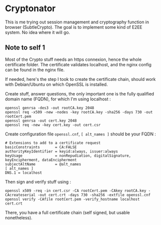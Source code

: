 # Cryptonator
This is me trying out session management and cryptography function in browser (SubtleCrypto). The goal is to implement some kind of E2EE system. No idea where it will go.

## Note to self 1
Most of the Crypto stuff needs an https connexion, hence the whole certificate folder. The certificate validates localhost, and the nginx config can be found in the nginx file.

If needed, here's the step I took to create the certificate chain, should work with Debian/Ubuntu on which OpenSSL is installed.

Create stuff, answer questions, the only important one is the fully qualified domain name (FQDN), for which I'm using localhost :

    openssl genrsa -des3 -out rootCA.key 2048
    openssl req -x509 -new -nodes -key rootCA.key -sha256 -days 730 -out rootCert.pem
    openssl genrsa -out cert.key 2048
    openssl req -new -key cert.key -out cert.csr

Create configuration file `openssl.cnf`, `[ alt_names ]` should be your FQDN : 

    # Extensions to add to a certificate request
    basicConstraints       = CA:FALSE
    authorityKeyIdentifier = keyid:always, issuer:always
    keyUsage               = nonRepudiation, digitalSignature, keyEncipherment, dataEncipherment
    subjectAltName         = @alt_names
    [ alt_names ]
    DNS.1 = localhost

Then sign and verify stuff using :

    openssl x509 -req -in cert.csr -CA rootCert.pem -CAkey rootCA.key -CAcreateserial -out cert.crt -days 730 -sha256 -extfile openssl.cnf
    openssl verify -CAfile rootCert.pem -verify_hostname localhost cert.crt

There, you have a full certificate chain (self signed, but usable nonetheless).